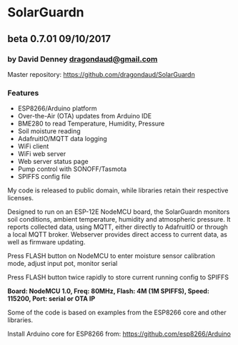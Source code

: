 # SolarGuardn
## beta 0.7.01 09/10/2017
### by David Denney <dragondaud@gmail.com>

Master repository: https://github.com/dragondaud/SolarGuardn

### Features
- ESP8266/Arduino platform
- Over-the-Air (OTA) updates from Arduino IDE
- BME280 to read Temperature, Humidity, Pressure
- Soil moisture reading
- AdafruitIO/MQTT data logging
- WiFi client
- WiFi web server
- Web server status page
- Pump control with SONOFF/Tasmota
- SPIFFS config file

My code is released to public domain, while libraries retain their respective licenses.

Designed to run on an ESP-12E NodeMCU board, the SolarGuardn monitors soil conditions,
ambient temperature, humidity and atmospheric pressure. It reports collected data,
using MQTT, either directly to AdafruitIO or through a local MQTT broker. Webserver
provides direct access to current data, as well as firmware updating.

Press FLASH button on NodeMCU to enter moisture sensor calibration mode, adjust input pot, monitor serial

Press FLASH button twice rapidly to store current running config to SPIFFS

**Board: NodeMCU 1.0, Freq: 80MHz, Flash: 4M (1M SPIFFS), Speed: 115200, Port: serial or OTA IP**

Some of the code is based on examples from the ESP8266 core and other libraries.

Install Arduino core for ESP8266 from: https://github.com/esp8266/Arduino
